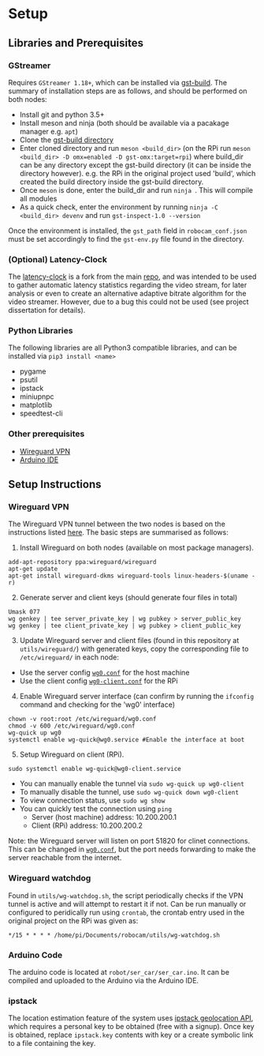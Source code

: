 
# Setup

## Libraries and Prerequisites

### GStreamer

Requires `GStreamer 1.18+`, which can be installed via [gst-build](https://gstreamer.freedesktop.org/documentation/installing/building-from-source-using-meson.html?gi-language=c). The summary of installation steps are as follows, and should be performed on both nodes:

- Install git and python 3.5+
- Install meson and ninja (both should be available via a pacakage manager e.g. `apt`)
- Clone the [gst-build directory](https://github.com/GStreamer/gst-build)
- Enter cloned directory and run `meson <build_dir>` (on the RPi run `meson <build_dir> -D omx=enabled -D gst-omx:target=rpi`) where build_dir can be any directory except the gst-build directory (it can be inside the directory however). e.g. the RPi in the original project used 'build', which created the build directory inside the gst-build directory.
- Once `meson` is done, enter the build_dir and run `ninja `. This will compile all modules
- As a quick check, enter the environment by running `ninja -C <build_dir> devenv` and run `gst-inspect-1.0 --version`

Once the environment is installed, the `gst_path` field in `robocam_conf.json` must be set accordingly to find the `gst-env.py` file found in the directory.

### (Optional) Latency-Clock

The [latency-clock](https://github.com/tharuraht/latency-clock) is a fork from the main [repo](https://github.com/stb-tester/latency-clock), and was intended to be used to gather automatic latency statistics regarding the video stream, for later analysis or even to create an alternative adaptive bitrate algorithm for the video streamer. However, due to a bug this could not be used (see project dissertation for details).

### Python Libraries

The following libraries are all Python3 compatible libraries, and can be installed via `pip3 install <name>`

- pygame
- psutil
- ipstack
- miniupnpc
- matplotlib
- speedtest-cli

### Other prerequisites

- [Wireguard VPN](https://www.wireguard.com/install/)
- [Arduino IDE](https://www.arduino.cc/en/software)

## Setup Instructions

### Wireguard VPN

The Wireguard VPN tunnel between the two nodes is based on the instructions listed [here](https://www.ckn.io/blog/2017/11/14/wireguard-vpn-typical-setup/). The basic steps are summarised as follows:

1. Install Wireguard on both nodes (available on most package managers).

  ```
  add-apt-repository ppa:wireguard/wireguard
  apt-get update
  apt-get install wireguard-dkms wireguard-tools linux-headers-$(uname -r)
  ```

2. Generate server and client keys (should generate four files in total)

  ```
  Umask 077
  wg genkey | tee server_private_key | wg pubkey > server_public_key
  wg genkey | tee client_private_key | wg pubkey > client_public_key
  ```

3. Update Wireguard server and client files (found in this repository at `utils/wireguard/`) with generated keys, copy the corresponding file to `/etc/wireguard/` in each node:

  - Use the server config [`wg0.conf`](utils/wireguard/wg0.conf) for the host machine
  - Use the client config [`wg0-client.conf`](utils/wireguard/wg0-client.conf) for the RPi

4. Enable Wireguard server interface (can confirm by running the `ifconfig` command and checking for the 'wg0' interface)

  ```
  chown -v root:root /etc/wireguard/wg0.conf
  chmod -v 600 /etc/wireguard/wg0.conf
  wg-quick up wg0
  systemctl enable wg-quick@wg0.service #Enable the interface at boot
  ```

5. Setup Wireguard on client (RPi).

  ```
  sudo systemctl enable wg-quick@wg0-client.service
  ```

  - You can manually enable the tunnel via `sudo wg-quick up wg0-client`
  - To manually disable the tunnel, use `sudo wg-quick down wg0-client`
  - To view connection status, use `sudo wg show`
  - You can quickly test the connection using `ping`
    - Server (host machine) address: 10.200.200.1
    - Client (RPi) address: 10.200.200.2

Note: the Wireguard server will listen on port 51820 for clinet connections. This can be changed in [`wg0.conf`](utils/wireguard/wg0.conf), but the port needs forwarding to make the server reachable from the internet. 

### Wireguard watchdog

Found in `utils/wg-watchdog.sh`, the script periodically checks if the VPN tunnel is active and will attempt to restart it if not.
Can be run manually or configured to peridically run using `crontab`, the crontab entry used in the original project on the RPi was given as:

```
*/15 * * * * /home/pi/Documents/robocam/utils/wg-watchdog.sh
```

### Arduino Code

The arduino code is located at `robot/ser_car/ser_car.ino`. It can be compiled and uploaded to the Arduino via the Arduino IDE.

### ipstack

The location estimation feature of the system uses [ipstack geolocation API](https://ipstack.com/), which requires a personal key to be obtained (free with a signup). Once key is obtained, replace `ipstack.key` contents with key or a create symbolic link to a file containing the key.
